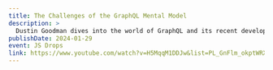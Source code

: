 ```yaml
---
title: The Challenges of the GraphQL Mental Model
description: >
  Dustin Goodman dives into the world of GraphQL and its recent developments. He discusses the challenges and frustrations faced by developers with GraphQL, as well as the benefits and considerations of different pagination approaches. This training also covers the implementation of custom scalars and field resolvers in GraphQL, as well as the use of data loaders to solve the N+1 problem, providing valuable insights and practical solutions for using GraphQL effectively in API development.
publishDate: 2024-01-29
event: JS Drops
link: https://www.youtube.com/watch?v=H5MqqM1DDJw&list=PL_GnFlm_okptWRXF6cu9FxRva--XoxB5g&index=1
---
```

